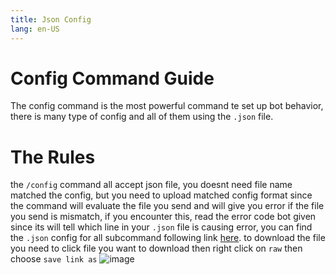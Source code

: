 ```yaml
---
title: Json Config
lang: en-US
---
```


# Config Command Guide
The config command is the most powerful command te set up bot behavior, there is many type of config and all of them using the `.json` file.

# The Rules
the `/config` command all accept json file, you doesnt need file name matched the config, but you need to upload matched config format since the command will evaluate the file you send and will give you error if the file you send is mismatch, if you encounter this, read the error code bot given since its will tell which line in your `.json` file is causing error, you can find the `.json` config for all subcommand following link [here](https://github.com/HadziqM/Rain-rust-bot/tree/senpai/static). to download the file you need to click file you want to download then right click on `raw` then choose `save link as`
![image](https://media.discordapp.net/attachments/1068440173479739393/1082260244782137374/image.png?width=1170&height=658)

